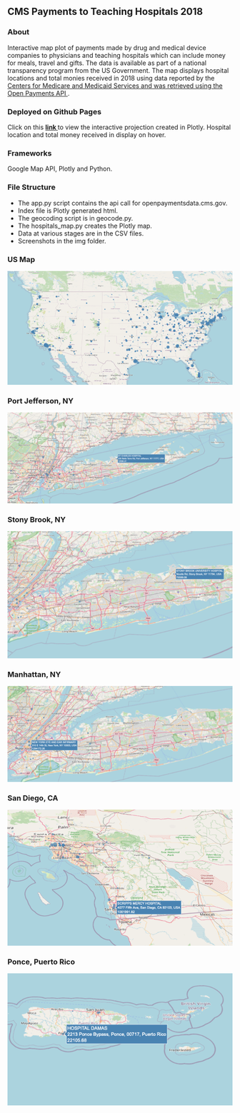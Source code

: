 ## CMS Payments to Teaching Hospitals 2018

### About
Interactive map plot of payments made by drug and medical device companies to physicians and teaching hospitals which can include money for meals, travel and gifts. The data is available as part of a national transparency program from the US Government. The map displays hospital locations and total monies received in 2018 using data reported by the <a href="https://openpaymentsdata.cms.gov"> Centers for Medicare and Medicaid Services and was retrieved using the  Open Payments API </a>. 

### Deployed on Github Pages
Click on this <a href='https://sherirosalia.github.io/cms_hospital_payments/'><strong>link </strong></a>to view the interactive projection created in Plotly. Hospital location and total money received in display on hover.

### Frameworks
Google Map API, Plotly and Python. 

### File Structure
- The app.py script contains the api call for openpaymentsdata.cms.gov.
- Index file is Plotly generated html.
- The geocoding script is in geocode.py.
- The hospitals_map.py creates the Plotly map.
- Data at various stages are in the CSV files.
- Screenshots in the img folder.


### US Map
![](img/usa_hospitals.png)

### Port Jefferson, NY
![](img/st_charles_ny.png)

### Stony Brook, NY
![](img/stony_brook_ny.png)

### Manhattan, NY
![](img/manhattan_ny.png)

### San Diego, CA
![](img/san_diego_ca.png)

### Ponce, Puerto Rico
![](img/puerto_rico.png)
